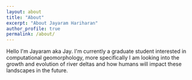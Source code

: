 ```yaml
---
layout: about
title: "About"
excerpt: "About Jayaram Hariharan"
author_profile: true
permalink: /about/
---
```


Hello I'm Jayaram aka Jay. I'm currently a graduate student interested in computational geomorphology, more specifically I am looking into the growth and evolution of river deltas and how humans will impact these landscapes in the future.
